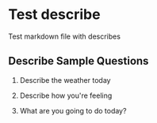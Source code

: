 # Test describe

Test markdown file with describes

## Describe Sample Questions

1. Describe the weather today

2. Describe how you're feeling

3. What are you going to do today?
